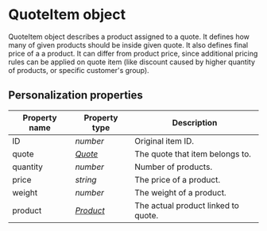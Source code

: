 # QuoteItem object

QuoteItem object describes a product assigned to a quote. It defines how many of 
given products should be inside given quote. It also defines final price of a
a product. It can differ from product price, since additional pricing rules can
be applied on quote item (like discount caused by higher quantity of products,
or specific customer's group).

## Personalization properties

| Property name   | Property type                                                                 | Description                         |
|-----------------|-------------------------------------------------------------------------------|-------------------------------------|
| ID              | _number_                                                                      | Original item ID.                   |
| quote           | _[Quote](copernica-docs:MarketingSuite/magento-integration/object/quote)_     | The quote that item belongs to.     |
| quantity        | _number_                                                                      | Number of products.                 |
| price           | _string_                                                                      | The price of a product.             |
| weight          | _number_                                                                      | The weight of a product.            |
| product         | _[Product](copernica-docs:MarketingSuite/magento-integration/object/product)_ | The actual product linked to quote. |
